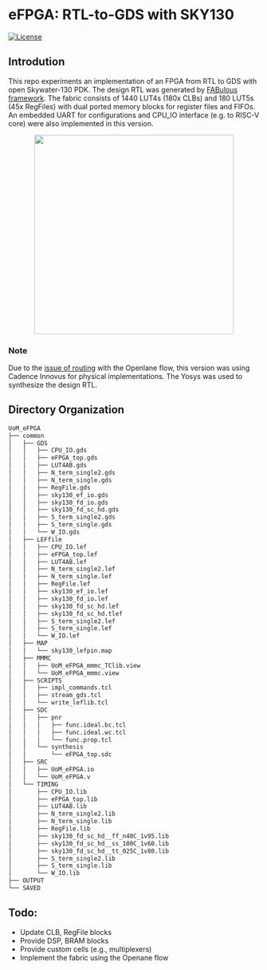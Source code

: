 # eFPGA: RTL-to-GDS with SKY130
[![License](https://img.shields.io/badge/License-Apache%202.0-blue.svg)](https://opensource.org/licenses/Apache-2.0)

## Introdution
This repo experiments an implementation of an FPGA from RTL to GDS with open Skywater-130 PDK.
The design RTL was generated by [FABulous framework](https://github.com/FPGA-Research-Manchester/FABulous).
The fabric consists of 1440 LUT4s (180x CLBs) and 180 LUT5s (45x RegFiles) with dual ported memory blocks for register files and FIFOs. An embedded UART for configurations and CPU_IO interface (e.g. to RISC-V core) were also implemented in this version.

<p align="center">
  <img width="400" height="400" src="https://www.dropbox.com/s/bucbt2qd7jrcops/UoM_eFPGA.png?dl=0">
</p>

### Note
Due to the [issue of routing](https://github.com/FPGA-Research-Manchester/FABulous-SKY130) with the Openlane flow, this version was using Cadence Innovus for physical implementations. The Yosys was used to synthesize the design RTL. 

## Directory Organization
```bash
UoM_eFPGA
├── common
│   ├── GDS
│   │   ├── CPU_IO.gds
│   │   ├── eFPGA_top.gds
│   │   ├── LUT4AB.gds
│   │   ├── N_term_single2.gds
│   │   ├── N_term_single.gds
│   │   ├── RegFile.gds
│   │   ├── sky130_ef_io.gds
│   │   ├── sky130_fd_io.gds
│   │   ├── sky130_fd_sc_hd.gds
│   │   ├── S_term_single2.gds
│   │   ├── S_term_single.gds
│   │   └── W_IO.gds
│   ├── LEFfile
│   │   ├── CPU_IO.lef
│   │   ├── eFPGA_top.lef
│   │   ├── LUT4AB.lef
│   │   ├── N_term_single2.lef
│   │   ├── N_term_single.lef
│   │   ├── RegFile.lef
│   │   ├── sky130_ef_io.lef
│   │   ├── sky130_fd_io.lef
│   │   ├── sky130_fd_sc_hd.lef
│   │   ├── sky130_fd_sc_hd.tlef
│   │   ├── S_term_single2.lef
│   │   ├── S_term_single.lef
│   │   └── W_IO.lef
│   ├── MAP
│   │   └── sky130_lefpin.map
│   ├── MMMC
│   │   ├── UoM_eFPGA_mmmc_TClib.view
│   │   └── UoM_eFPGA_mmmc.view
│   ├── SCRIPTS
│   │   ├── impl_commands.tcl
│   │   ├── stream_gds.tcl
│   │   └── write_leflib.tcl
│   ├── SDC
│   │   ├── pnr
│   │   │   ├── func.ideal.bc.tcl
│   │   │   ├── func.ideal.wc.tcl
│   │   │   └── func.prop.tcl
│   │   └── synthesis
│   │       └── eFPGA_top.sdc
│   ├── SRC
│   │   ├── UoM_eFPGA.io
│   │   └── UoM_eFPGA.v
│   └── TIMING
│       ├── CPU_IO.lib
│       ├── eFPGA_top.lib
│       ├── LUT4AB.lib
│       ├── N_term_single2.lib
│       ├── N_term_single.lib
│       ├── RegFile.lib
│       ├── sky130_fd_sc_hd__ff_n40C_1v95.lib
│       ├── sky130_fd_sc_hd__ss_100C_1v60.lib
│       ├── sky130_fd_sc_hd__tt_025C_1v80.lib
│       ├── S_term_single2.lib
│       ├── S_term_single.lib
│       └── W_IO.lib
├── OUTPUT
└── SAVED
```

## Todo:
- Update CLB, RegFile blocks
- Provide DSP, BRAM blocks
- Provide custom cells (e.g., multiplexers)
- Implement the fabric using the Openane flow

